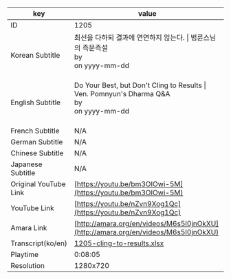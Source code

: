 |  key  |  value  |
|-------|---------|
| ID            | 1205 |
| Korean Subtitle | 최선을 다하되 결과에 연연하지 않는다. \| 법륜스님의 즉문즉설<br>by <br>on yyyy-mm-dd<br><br>|
| English Subtitle | Do Your Best, but Don't Cling to Results \| Ven. Pomnyun's Dharma Q&A<br>by <br>on yyyy-mm-dd<br><br>|
| French Subtitle | N/A |
| German Subtitle | N/A |
| Chinese Subtitle | N/A |
| Japanese Subtitle | N/A |
| Original YouTube Link  | [https://youtu.be/bm3OIOwi-5M](https://youtu.be/bm3OIOwi-5M) |
| YouTube Link  | [https://youtu.be/nZvn9Xog1Qc](https://youtu.be/nZvn9Xog1Qc) |
| Amara Link    | [http://amara.org/en/videos/M6s5I0jnOkXU](http://amara.org/en/videos/M6s5I0jnOkXU) |
| Transcript(ko/en) | [1205-cling-to-results.xlsx](https://github.com/jungtosociety/dharma-qna/raw/master/sub/1205/1205-cling-to-results.xlsx) |
| Playtime | 0:08:05 |
| Resolution | 1280x720|
